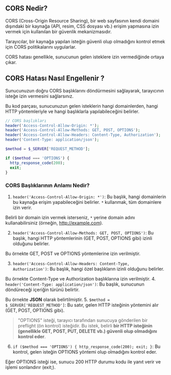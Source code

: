 ## CORS Nedir?
CORS (Cross-Origin Resource Sharing), bir web sayfasının kendi domaini dışındaki bir kaynağa (API, resim, CSS dosyası vb.) erişim yapmasına izin vermek için kullanılan bir güvenlik mekanizmasıdır.

 Tarayıcılar, bir kaynağa yapılan isteğin güvenli olup olmadığını kontrol etmek için CORS politikalarını uygularlar.
 
  CORS hatası genellikle, sunucunun gelen isteklere izin vermediğinde ortaya çıkar.
  ## CORS Hatası Nasıl Engellenir ?
Sunucunuzun doğru CORS başlıklarını döndürmesini sağlayarak, tarayıcının isteğe izin vermesini sağlarsınız.

Bu kod parçası, sunucunuzun gelen isteklerin hangi domainlerden, hangi HTTP yöntemleriyle ve hangi başlıklarla yapılabileceğini belirler.

  ```php
// CORS başlıkları
header('Access-Control-Allow-Origin: *');
header('Access-Control-Allow-Methods: GET, POST, OPTIONS');
header('Access-Control-Allow-Headers: Content-Type, Authorization');
header('Content-Type: application/json');

$method = $_SERVER['REQUEST_METHOD'];

if ($method === 'OPTIONS') {
    http_response_code(200);
    exit;
}
 ```
### CORS Başlıklarının Anlamı Nedir?

1. `header('Access-Control-Allow-Origin: *')`:
Bu başlık, hangi domainlerin bu kaynağa erişim yapabileceğini belirler. `*` kullanmak, tüm domainlere izin verir. 

Belirli bir domain izin vermek isterseniz, `*` yerine domain adını kullanabilirsiniz (örneğin, http://example.com).

2. `header('Access-Control-Allow-Methods: GET, POST, OPTIONS')`:
Bu başlık, hangi HTTP yöntemlerinin (GET, POST, OPTIONS gibi) izinli olduğunu belirler.

 Bu örnekte GET, POST ve OPTIONS yöntemlerine izin verilmiştir.

3. `header('Access-Control-Allow-Headers: Content-Type, Authorization')`:
Bu başlık, hangi özel başlıkların izinli olduğunu belirler. 

Bu örnekte Content-Type ve Authorization başlıklarına izin verilmiştir.
4. `header('Content-Type: application/json')`:
Bu başlık, sunucunun döndüreceği içeriğin türünü belirtir.

 Bu örnekte **JSON** olarak belirtilmiştir.
 5. `$method = $_SERVER['REQUEST_METHOD']`:
Bu satır, gelen HTTP isteğinin yöntemini alır (GET, POST, OPTIONS gibi).
> "OPTIONS" isteği, tarayıcı tarafından sunucuya gönderilen bir preflight (ön kontrol) isteğidir. Bu istek, belirli **bir HTTP isteğinin (genellikle GET, POST, PUT, DELETE vb.) güvenli olup olmadığını kontrol eder**.

  6. `if ($method === 'OPTIONS') { http_response_code(200); exit; }`:
Bu kontrol, gelen isteğin OPTIONS yöntemi olup olmadığını kontrol eder.

 Eğer OPTIONS isteği ise, sunucu 200 HTTP durumu kodu ile yanıt verir ve işlemi sonlandırır (exit;).